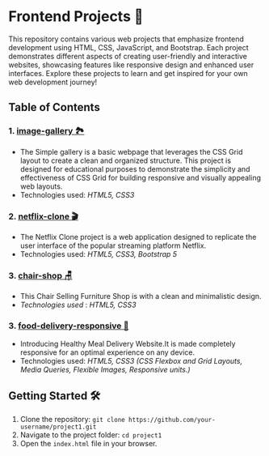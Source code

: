 # Frontend Projects 🚀
This repository contains various web projects that emphasize frontend development using HTML, CSS, JavaScript, and Bootstrap. Each project demonstrates different aspects of creating user-friendly and interactive websites, showcasing features like responsive design and enhanced user interfaces. Explore these projects to learn and get inspired for your own web development journey!
## Table of Contents
### 1. [image-gallery 🏞️](https://github.com/RushniEmil/frontend-projects/tree/main/1-image-gallery)
  - The Simple gallery is a basic webpage that leverages the CSS Grid layout to create a clean and organized structure. This project is designed for educational purposes to demonstrate the simplicity and effectiveness of CSS Grid for building responsive and visually appealing web layouts.
  - Technologies used: *HTML5, CSS3*
### 2. [netflix-clone 🎬](https://github.com/RushniEmil/frontend-projects/tree/main/2-netflix-clone)
  - The Netflix Clone project is a web application designed to replicate the user interface of the popular streaming platform Netflix.
  - Technologies used: *HTML5, CSS3, Bootstrap 5*
### 3. [chair-shop 🪑](https://github.com/RushniEmil/frontend-projects/tree/main/3-chair-shop)
  - This Chair Selling Furniture Shop is with a clean and minimalistic design.
  - *Technologies used* : *HTML5, CSS3*
### 3. [food-delivery-responsive 🥘](https://github.com/RushniEmil/frontend-projects/tree/main/4-food-delivery-responsive)
  - Introducing Healthy Meal Delivery Website.It is made completely responsive for an optimal experience on any device. 
  - Technologies used: *HTML5, CSS3 (CSS Flexbox and Grid Layouts, Media Queries, Flexible Images, Responsive units.)*
## Getting Started 🛠️
1. Clone the repository: `git clone https://github.com/your-username/project1.git`
2. Navigate to the project folder: `cd project1`
3. Open the `index.html` file in your browser.
